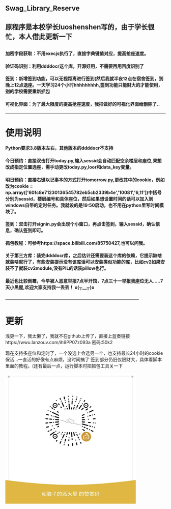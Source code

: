 ## Swag_Library_Reserve
<h2>原程序是本校学长luoshenshen写的，由于学长很忙，本人借此更新一下<h2>
<h4>加密字段获取：不用execjs执行了，直接字典键值对应，提高抢座速度。<h4>
<h4>验证码识别：利用ddddocr这个库，开源好用，不需要再用百度识别了</h4>
<h4>签到：新增签到功能，可以无视距离进行签到(然后我就半夜12点在宿舍签到，到晚上12点退座。一天学习24个小时hhhhhhhhh,签到功能只能财大的才能使用，别的学校需要重新抓包<h4>
<h4>可视化界面：为了最大限度的提高抢座速度，我把做好的可视化界面给删除了..</h4>
<hr>
<h1>使用说明</1>
<h4>Python要求3.8版本左右，其他版本的ddddocr不支持</h4>
<h4>今日预约：直接双击打开today.py,输入sessid会自动匹配空余楼层和座位,果想改成指定位置选座，需手动更改today.py,loor和data_key变量。</h4>
<h4>明日预约：直接右键以记事本的方式打开tomorrow.py,更改其中的cookie，例如改为cookie = np.array(['60fc8e71230136545782eb5cb2339b4e','10081','6,11'])中括号分别为sessid，楼层编号和具体座位，然后如果想设置时间的话可以加入到windows自带的定时任务。我就设的是19:50启动，也不用在python里写时间模块了。</h4>
<h4>签到：双击打开signin.py会出现个小窗口，再点击签到，输入sessid，确认信息，确认签到即可。</h4>
<h4>抓包教程：可参考https://space.bilibili.com/85750427,也可以问我。</h4>
<h4>关于第三方库：装完ddddocr库，之后估计还需要装这个库的依赖，它提示缺啥就装啥就行了，有些安装提示没有该库话可以安装类似功能的库，比如cv2如果安装不了就装cv2module,没有PIL的话装pillow也行。
<h4>最近也比较倒霉，今早被人恶意举报7点半开馆，7点三十一举报我座位无人.....7天小黑屋,欢迎大家支持我一丢丢！    o(╥﹏╥)o</h4>

——————————————————————————————
<h1>更新</h1>
浅更一下，我太懒了，我就不在github上传了，直接上蓝奏链接https://wwu.lanzouv.com/ih9PP07z093a
密码:50k2

现在支持多座位和定时了，一个没选上会选另一个，也支持最长24小时的cookie保活...一直活的好像有点麻烦，没时间搞了
签到部分仍旧仅限财大，具体看脚本里面的教程。(还有最后一点，运行脚本时把抓包工具关一下


<img src="微信图片_20220330143543.jpg" width="410" height="410"></img>

